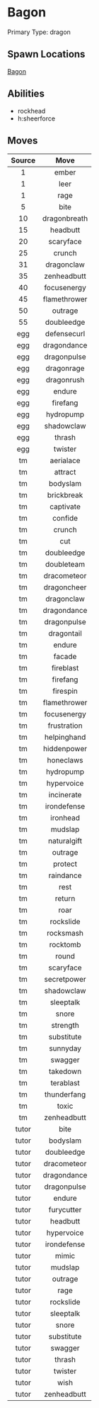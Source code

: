 # Bagon  
Primary Type: dragon  
  
## Spawn Locations  
[Bagon](/data/spawn_presets/bagon.md)  
  
## Abilities  
  * rockhead
  * h:sheerforce
  
  
## Moves  
  
| Source | Move |  
|:---:|:---:|  
| 1 | ember |  
| 1 | leer |  
| 1 | rage |  
| 5 | bite |  
| 10 | dragonbreath |  
| 15 | headbutt |  
| 20 | scaryface |  
| 25 | crunch |  
| 31 | dragonclaw |  
| 35 | zenheadbutt |  
| 40 | focusenergy |  
| 45 | flamethrower |  
| 50 | outrage |  
| 55 | doubleedge |  
| egg | defensecurl |  
| egg | dragondance |  
| egg | dragonpulse |  
| egg | dragonrage |  
| egg | dragonrush |  
| egg | endure |  
| egg | firefang |  
| egg | hydropump |  
| egg | shadowclaw |  
| egg | thrash |  
| egg | twister |  
| tm | aerialace |  
| tm | attract |  
| tm | bodyslam |  
| tm | brickbreak |  
| tm | captivate |  
| tm | confide |  
| tm | crunch |  
| tm | cut |  
| tm | doubleedge |  
| tm | doubleteam |  
| tm | dracometeor |  
| tm | dragoncheer |  
| tm | dragonclaw |  
| tm | dragondance |  
| tm | dragonpulse |  
| tm | dragontail |  
| tm | endure |  
| tm | facade |  
| tm | fireblast |  
| tm | firefang |  
| tm | firespin |  
| tm | flamethrower |  
| tm | focusenergy |  
| tm | frustration |  
| tm | helpinghand |  
| tm | hiddenpower |  
| tm | honeclaws |  
| tm | hydropump |  
| tm | hypervoice |  
| tm | incinerate |  
| tm | irondefense |  
| tm | ironhead |  
| tm | mudslap |  
| tm | naturalgift |  
| tm | outrage |  
| tm | protect |  
| tm | raindance |  
| tm | rest |  
| tm | return |  
| tm | roar |  
| tm | rockslide |  
| tm | rocksmash |  
| tm | rocktomb |  
| tm | round |  
| tm | scaryface |  
| tm | secretpower |  
| tm | shadowclaw |  
| tm | sleeptalk |  
| tm | snore |  
| tm | strength |  
| tm | substitute |  
| tm | sunnyday |  
| tm | swagger |  
| tm | takedown |  
| tm | terablast |  
| tm | thunderfang |  
| tm | toxic |  
| tm | zenheadbutt |  
| tutor | bite |  
| tutor | bodyslam |  
| tutor | doubleedge |  
| tutor | dracometeor |  
| tutor | dragondance |  
| tutor | dragonpulse |  
| tutor | endure |  
| tutor | furycutter |  
| tutor | headbutt |  
| tutor | hypervoice |  
| tutor | irondefense |  
| tutor | mimic |  
| tutor | mudslap |  
| tutor | outrage |  
| tutor | rage |  
| tutor | rockslide |  
| tutor | sleeptalk |  
| tutor | snore |  
| tutor | substitute |  
| tutor | swagger |  
| tutor | thrash |  
| tutor | twister |  
| tutor | wish |  
| tutor | zenheadbutt |  
  
